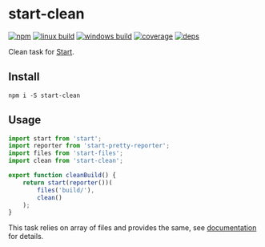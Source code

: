 # start-clean

[![npm](https://img.shields.io/npm/v/start-clean.svg?style=flat-square)](https://www.npmjs.com/package/start-clean)
[![linux build](https://img.shields.io/travis/start-runner/clean/master.svg?label=linux&style=flat-square)](https://travis-ci.org/start-runner/clean)
[![windows build](https://img.shields.io/appveyor/ci/start-runner/clean/master.svg?label=windows&style=flat-square)](https://ci.appveyor.com/project/start-runner/clean)
[![coverage](https://img.shields.io/codecov/c/github/start-runner/clean/master.svg?style=flat-square)](https://codecov.io/github/start-runner/clean)
[![deps](https://img.shields.io/gemnasium/start-runner/clean.svg?style=flat-square)](https://gemnasium.com/start-runner/clean)

Clean task for [Start](https://github.com/start-runner/start).

## Install

```
npm i -S start-clean
```

## Usage

```js
import start from 'start';
import reporter from 'start-pretty-reporter';
import files from 'start-files';
import clean from 'start-clean';

export function cleanBuild() {
    return start(reporter())(
        files('build/'),
        clean()
    );
}
```

This task relies on array of files and provides the same, see [documentation](https://github.com/start-runner/start#readme) for details.
